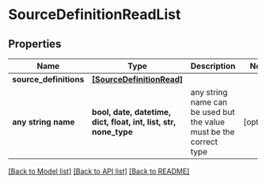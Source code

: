 # SourceDefinitionReadList


## Properties
Name | Type | Description | Notes
------------ | ------------- | ------------- | -------------
**source_definitions** | [**[SourceDefinitionRead]**](SourceDefinitionRead.md) |  | 
**any string name** | **bool, date, datetime, dict, float, int, list, str, none_type** | any string name can be used but the value must be the correct type | [optional]

[[Back to Model list]](../README.md#documentation-for-models) [[Back to API list]](../README.md#documentation-for-api-endpoints) [[Back to README]](../README.md)


